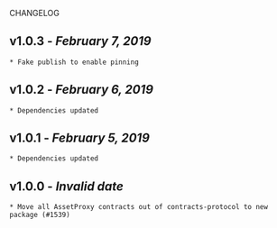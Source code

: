 <!--
changelogUtils.file is auto-generated using the monorepo-scripts package. Don't edit directly.
Edit the package's CHANGELOG.json file only.
-->

CHANGELOG

## v1.0.3 - _February 7, 2019_

    * Fake publish to enable pinning

## v1.0.2 - _February 6, 2019_

    * Dependencies updated

## v1.0.1 - _February 5, 2019_

    * Dependencies updated

## v1.0.0 - _Invalid date_

    * Move all AssetProxy contracts out of contracts-protocol to new package (#1539)
